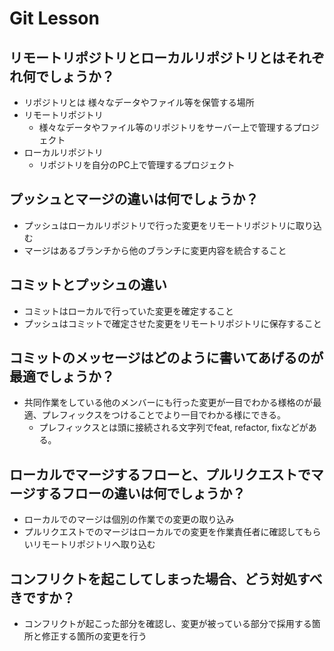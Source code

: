 # Git Lesson

## リモートリポジトリとローカルリポジトリとはそれぞれ何でしょうか？
 * リポジトリとは 様々なデータやファイル等を保管する場所
 * リモートリポジトリ
    * 様々なデータやファイル等のリポジトリをサーバー上で管理するプロジェクト
* ローカルリポジトリ
    * リポジトリを自分のPC上で管理するプロジェクト

## プッシュとマージの違いは何でしょうか？
* プッシュはローカルリポジトリで行った変更をリモートリポジトリに取り込む
* マージはあるブランチから他のブランチに変更内容を統合すること


## コミットとプッシュの違い
* コミットはローカルで行っていた変更を確定すること
* プッシュはコミットで確定させた変更をリモートリポジトリに保存すること


## コミットのメッセージはどのように書いてあげるのが最適でしょうか？
* 共同作業をしている他のメンバーにも行った変更が一目でわかる様格のが最適、プレフィックスをつけることでより一目でわかる様にできる。
  * プレフィックスとは頭に接続される文字列でfeat, refactor, fixなどがある。


## ローカルでマージするフローと、プルリクエストでマージするフローの違いは何でしょうか？
* ローカルでのマージは個別の作業での変更の取り込み
* プルリクエストでのマージはローカルでの変更を作業責任者に確認してもらいリモートリポジトリへ取り込む


## コンフリクトを起こしてしまった場合、どう対処すべきですか？
* コンフリクトが起こった部分を確認し、変更が被っている部分で採用する箇所と修正する箇所の変更を行う
